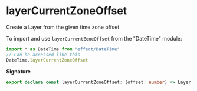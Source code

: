 # layerCurrentZoneOffset

Create a Layer from the given time zone offset.

To import and use `layerCurrentZoneOffset` from the "DateTime" module:

```ts
import * as DateTime from "effect/DateTime"
// Can be accessed like this
DateTime.layerCurrentZoneOffset
```

**Signature**

```ts
export declare const layerCurrentZoneOffset: (offset: number) => Layer.Layer<CurrentTimeZone>
```
